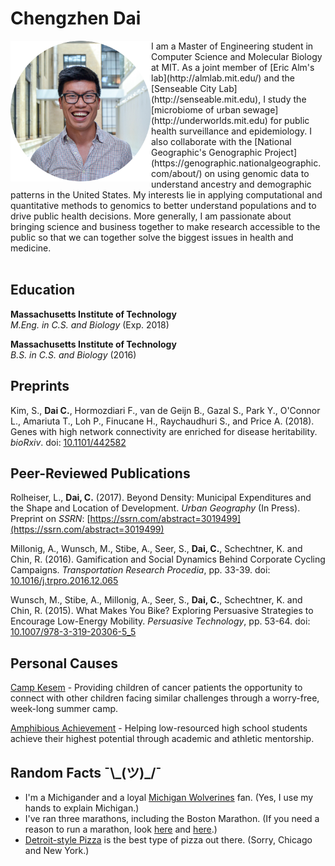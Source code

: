 # Chengzhen Dai 

<img align="left" width="225" height="225" src="headshot2.png">
I am a Master of Engineering student in Computer Science and Molecular Biology at MIT. As a joint member of [Eric Alm's lab](http://almlab.mit.edu/) and the [Senseable City Lab](http://senseable.mit.edu), I study the [microbiome of urban sewage](http://underworlds.mit.edu) for public health surveillance and epidemiology. I also collaborate with the [National Geographic's Genographic Project](https://genographic.nationalgeographic.com/about/) on using genomic data to understand ancestry and demographic patterns in the United States. My interests lie in applying computational and quantitative methods to genomics to better understand populations and to drive public health decisions. More generally, I am passionate about bringing science and business together to make research accessible to the public so that we can together solve the biggest issues in health and medicine. 
<br><br>

## Education


**Massachusetts Institute of Technology**  
*M.Eng. in C.S. and Biology* (Exp. 2018)

**Massachusetts Institute of Technology**  
*B.S. in C.S. and Biology* (2016)

<!--- ## Preprints --->
## Preprints
Kim, S., **Dai C.**, Hormozdiari F., van de Geijn B., Gazal S., Park Y., O'Connor L., Amariuta T., Loh P., Finucane H., Raychaudhuri S., and Price A. (2018). Genes with high network connectivity are enriched for disease heritability. *bioRxiv*. doi: [10.1101/442582](https://doi.org/10.1101/442582)

## Peer-Reviewed Publications
Rolheiser, L., **Dai, C.** (2017). Beyond Density: Municipal Expenditures and the Shape and Location of Development. *Urban Geography* (In Press). Preprint on *SSRN*: [https://ssrn.com/abstract=3019499](https://ssrn.com/abstract=3019499)

Millonig, A., Wunsch, M., Stibe, A., Seer, S., **Dai, C.**, Schechtner, K. and Chin, R. (2016). Gamification and Social Dynamics Behind Corporate Cycling Campaigns. *Transportation Research Procedia*, pp. 33-39. doi: [10.1016/j.trpro.2016.12.065](https://doi.org/10.1016/j.trpro.2016.12.065)

Wunsch, M., Stibe, A., Millonig, A., Seer, S., **Dai, C.**, Schechtner, K. and Chin, R. (2015). What Makes You Bike? Exploring Persuasive Strategies to Encourage Low-Energy Mobility. *Persuasive Technology*, pp. 53-64. doi: [10.1007/978-3-319-20306-5_5](https://doi.org/10.1007/978-3-319-20306-5_5)

## Personal Causes

[Camp Kesem](http://campkesem.org/mit) - Providing children of cancer patients the opportunity to connect with other children facing similar challenges through a worry-free, week-long summer camp. 

[Amphibious Achievement](http://amphibious.mit.edu/) - Helping low-resourced high school students achieve their highest potential through academic and athletic mentorship. 

## Random Facts ¯\\\_(ツ)\_/¯

- I'm a Michigander and a loyal [Michigan Wolverines](http://mgoblue.com/) fan. (Yes, I use my hands to explain Michigan.) 
- I've ran three marathons, including the Boston Marathon. (If you need a reason to run a marathon, look [here](http://www.wbur.org/news/2014/04/08/team-hoyt-boston-marathon) and [here](https://www.boston.com/sports/boston-marathon/2017/04/15/running-pioneers-kathrine-switzer-bobbi-gibb-took-their-own-paths-to-change).)
- [Detroit-style Pizza](https://www.eater.com/2016/1/19/10787414/detroit-style-pizza) is the best type of pizza out there. (Sorry, Chicago and New York.)
